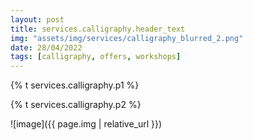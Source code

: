 ```yaml
---
layout: post
title: services.calligraphy.header_text
img: "assets/img/services/calligraphy_blurred_2.png"
date: 28/04/2022
tags: [calligraphy, offers, workshops]
---
```


<p>{% t services.calligraphy.p1 %}</p>

<p>{% t services.calligraphy.p2 %}</p>

![image]({{ page.img | relative_url }})